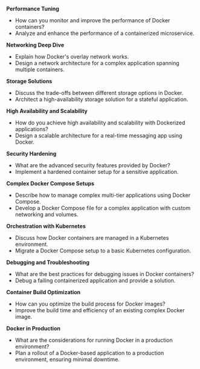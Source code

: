 **Performance Tuning**
 - How can you monitor and improve the performance of Docker containers?
 - Analyze and enhance the performance of a containerized microservice.

**Networking Deep Dive**
 - Explain how Docker's overlay network works.
 - Design a network architecture for a complex application spanning multiple containers.

**Storage Solutions**
 - Discuss the trade-offs between different storage options in Docker.
 - Architect a high-availability storage solution for a stateful application.

**High Availability and Scalability**
 - How do you achieve high availability and scalability with Dockerized applications?
 - Design a scalable architecture for a real-time messaging app using Docker.

**Security Hardening**
 - What are the advanced security features provided by Docker?
 - Implement a hardened container setup for a sensitive application.

**Complex Docker Compose Setups**
 - Describe how to manage complex multi-tier applications using Docker Compose.
 - Develop a Docker Compose file for a complex application with custom networking and volumes.

**Orchestration with Kubernetes**
 - Discuss how Docker containers are managed in a Kubernetes environment.
 - Migrate a Docker Compose setup to a basic Kubernetes configuration.

**Debugging and Troubleshooting**
 - What are the best practices for debugging issues in Docker containers?
 - Debug a failing containerized application and provide a solution.

**Container Build Optimization**
 - How can you optimize the build process for Docker images?
 - Improve the build time and efficiency of an existing complex Docker image.

**Docker in Production**
 - What are the considerations for running Docker in a production environment?
 - Plan a rollout of a Docker-based application to a production environment, ensuring minimal downtime.